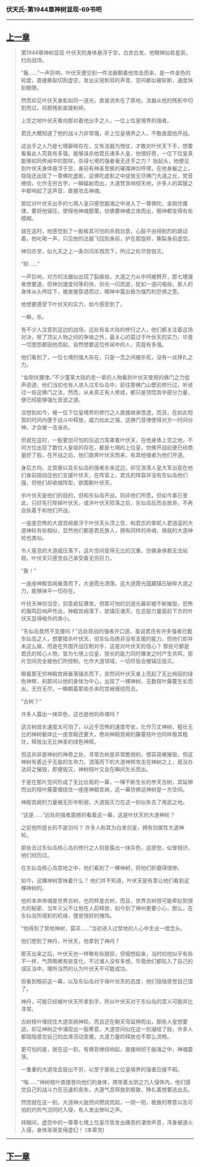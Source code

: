 ### 伏天氏-第1944章神树显现-69书吧

--------
[上一章](./79722fcd89cd303a18a4410d05f720f9.md)
--------


>
>
>
>第1944章神树显现
>叶伏天的身体悬浮于空，白衣白发，他眼神灿若星辰，扫向战场。
>
>“轰……”一声巨响，叶伏天便见到一件法器朝着他攻击而来，是一件金色的轮盘，直接撕裂切割虚空，发出尖锐刺耳的声音，空间都似被斩断，速度快到极限。
>
>然而却见叶伏天身影如同一道光，直接消失在了原地，法器从他的残影中切割而过，将那残影直接粉碎。
>
>上空之地叶伏天看向那对着他出手之人，一位上位皇境界的强者。
>
>君氏大概知道了他的战斗力非常强，非上位皇境界之人，不敢直面他开战。
>
>这出手之人乃是七境巅峰存在，又有法器为倚仗，才敢对叶伏天下手，想要看看此人究竟有多强，能够诛杀他君氏诸多人皇，他很好奇，一位下位皇真能够如同传闻中的那样，杀得七境的强者毫无还手之力？
>抬起头，他便见到叶伏天身体悬浮于空，身前有神圣至极的璀璨神剑呼啸，在他身躯之上，隐隐还出现了一尊佛陀虚影，这佛陀虚影之中绽放无尽佛门大道之光，梵音缭绕，化作无穷古字，一瞬辐射而出，大道梵音响彻天地，许多人的耳膜之中都响起了这声音，直接攻击神魂。
>
>那位对叶伏天出手的七境人皇只感觉脑海之中进入了一尊佛陀，金刚伏魔律，要将他镇压，使得他神魂颤栗，仿佛要神魂立体而出，眼神都变得有些模糊。
>
>就在这时，他感觉到了一股极其可怕的杀戮剑意，心脏不由得剧烈的跳动着，他叱喝一声，只见他的法器飞回到身前，护在那旋转，撕裂身前虚空。
>
>神剑杀至，似九天之上一条剑河杀戮而下，所过之处尽皆毁灭。
>
>“砰……”
>
>一声巨响，对方的法器似出现了裂痕般，大道之力从中间被劈开，那七境强者想要退，但神剑速度何等的快，剑光一闪而逝，犹如一道闪电般，那人的身体从头颅往下，被直接穿透而过，眼神中露出极为强烈的恐惧之意。
>
>他想要感受下叶伏天的实力，如今感受到了。
>
>一瞬，杀。
>
>有不少人注意到这边的战场，远处有各大陆的修行之人，他们都关注着这场对决，除了顶尖人物之间的争锋之外，最关心的莫过于叶伏天的实力，毕竟一切恩怨都因他而起，自然想要这位传闻中的人，究竟有多强。
>
>他们看到了，一位七境的强大存在，只是一念之间被杀死，没有一丝挣扎之力。
>
>“金刚伏魔律。”不少蓬莱大陆的老一辈的人物看到叶伏天使用的佛门之力低声说道，他们当初也有人进入过东仙岛中，前往那佛门山壁前修行过，听说过一些这佛门之法，然而，从未真正有人修成，都只是领悟其中部分力量，便已经能够强化音波之道。
>
>没想到如今，被一位下位皇境界的修行之人直接继承悟透，而且，在如此短暂的时间内便于战斗中释放，威力如此之强，这佛门音律使得对方一时间分神，才会被一击诛杀。
>
>但就在这时，一股更加可怕的压迫力笼罩着叶伏天，在他身体上空之地，不同方位出现了数位人皇级的存在，都是七境的上位皇，仿佛开战前便已经商量好了般，在开战之后，他们直奔叶伏天而来，有其他强者为他们开道。
>
>身后方向，北宫傲以及东仙岛的强者杀来这边，却见浩荡人皇大军出现在他们身前阻挡住他们支援叶伏天，在阵容上，君氏的阵容并没有东仙岛他们强，但他们却收缩阵型，欲围剿叶伏天。
>
>杀叶伏天是他们的目的，但和东仙岛开战，则非他们所愿，但如今事已至此，只好先行除掉叶伏天，或许叶伏天陨落之后，东仙岛反而会放弃，不再会执着于和他们开战。
>
>一座座恐怖的大道宫阙悬浮于叶伏天头顶上空，和君氏的掌舵人君逍遥的大道神轮有些相似，显然他们都是君氏族人，拥有同样的命魂，铸就的大道神轮也类似。
>
>令人窒息的大道威压落下，这片空间变得无比的沉重，仿佛身体都无法站稳，叶伏天只感觉自己承受着无穷巨力。
>
>“轰！”
>
>一座座神殿宫阙垂落而下，大道霞光洒落，这大道霞光蕴藏镇压破碎大道之力，能够抹平一切存在。
>
>叶伏天神剑当空，剑意疯狂爆发，但那可怕的剑道光幕却被不断摧毁，恐怖的轰鸣巨响声传出，神殿宫阙落下，欲镇压诸天，在这股力量面前下方的叶伏天显得格外的渺小。
>
>“东仙岛竟然不支援吗？”远处观战的强者开口道，虽说君氏有许多强者拦截东仙岛之人，想要猎杀叶伏天，但东仙岛绝非没有支援的能力，但他们却并未这么做，而是在外围开战压制对手，这是对叶伏天的信心？
>那些可都是君氏的核心人物，皆为七境上位皇，擅长的能力同时爆发之时产生共鸣，那片空间完全被他们所控制，化作大道领域，一切尽皆会被镇压毁灭。
>
>眼看那无穷神殿宫阙垂落镇杀而下，突然间叶伏天身上亮起了无比绚丽的绿色神辉，刹那间以他的身体为中心，出现了一棵神树，无数枝叶藤蔓生长而出，无穷无尽，一瞬朝着那些杀来的宫阙缠绕而去。
>
>“古树？”
>
>许多人露出一抹异色，这也是他的命魂吗？
>
>这古树成长速度太可怕了，以近乎恐怖的速度夸张，化作万丈神树，粗壮无比的神树躯体比一座宫殿还要大，卷向神殿宫阙的藤蔓枝叶也同样极其粗壮，释放出无比神圣的绿色神辉。
>
>但这并非是神树的神奇之处，寻常古树是非常脆弱的，很容易被摧毁，但这神树有着近乎无敌的生命力，洒落而下的大道神辉攻击在神树之上，竟没办法将之摧毁，即便毁灭，神树枝叶又会在瞬间生长而出。
>
>于是在那片空间形成了无比壮观的一幕，一棵不断生长的参天古树，其延伸而出的枝叶藤蔓缠绕住一座座神殿宫阙，这一幕仿佛这神树是一方空间。
>
>神殿宫阙的力量被无形中削弱，大道毁灭力在这一刻似失去了用武之地。
>
>“这是……”远处的强者震撼的看着这一幕，这是叶伏天的大道神轮？
>
>之前他所擅长的不是剑吗？
>许多人称其为白发剑皇，拥有剑属性大道神轮。
>
>那些去过东仙岛核心岛的修行之人则是露出一抹异色，这感觉，似曾相识，他们经历过。
>
>在东仙岛核心岛禁地之中，他们看到了一棵神树，将他们折磨得很惨。
>
>如今，这棵神树意味着什么？
>他们并不知道，叶伏天是有意让他们看到这棵神树的。
>
>他的本命命魂是世界古树，也同样是古树，而且，世界古树很可能牵扯到很大的秘密，当年义父不让他在人前释放，如今到了神州更要小心，那么，在东仙岛所得到的机缘，便是很好的掩饰。
>
>“他得到了禁地神树，莫非……”当初进入过禁地的人心中生出一缕念头。
>
>他们想到了神丹，叶伏天，他拿到了神丹？
>
>那天出来之后，叶伏天也一样略有些狼狈，但细想起来，当时的他似乎有些不一样，气质略微有些变化，不过诸人没有多想，毕竟他们都陷入了自己的误区当中，理所当然的认为叶伏天不可能成功。
>
>但看到眼前这一幕，以及东仙岛对于保叶伏天的态度，他们隐隐感觉自己错了。
>
>神丹，可能已经被叶伏天所拿到手，所以叶伏天对于东仙岛的意义可能非比寻常。
>
>古树枝叶缠绕住大道宫阙神轮，而且还在朝天穹延伸而出，那些人皇想要逃，却见神树之中涌现出一股寒意，大道空间似在这一刻凝结了般，许多人都隐隐感觉自己的血液流动变缓，大道力量的释放也不那么流畅。
>
>更可怕的是，就在这一刻，有佛音缭绕响起，直接响彻于脑海之中，神魂震荡。
>
>一重重的大道攻击层出不穷，以至于那些上位皇境界的强者应接不暇。
>
>“嗡……”神树枝叶直接卷向他们的身体，携带着太阴之力入侵体内，他们感觉自己的战斗力在迅速的丧失，大道气息释放到极致，挣扎着想要逃出去。
>
>然而就在这一刻，大道神火陡然间燃烧而起，一阴一阳，极致的寒意以及可怕的灼热气流同时入侵，有人发出惨叫之声。
>
>转眼间，虚空中的一尊尊七境上位皇尽皆发出痛苦的凄惨声音，浑身被道火入侵，身体渐渐变得虚幻！
>(本章完)
>
>

--------
[下一章](./2330d5fb6dcb1f94219892c2d1d97673.md)
--------
